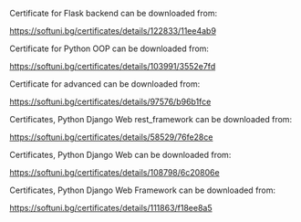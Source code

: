 Certificate for Flask backend can be downloaded from:

https://softuni.bg/certificates/details/122833/11ee4ab9

Cеrtificate for Python OOP can be downloaded from:

https://softuni.bg/certificates/details/103991/3552e7fd

Cеrtificate for advanced can be downloaded from:

https://softuni.bg/certificates/details/97576/b96b1fce

Certificates, Python Django Web rest_framework can be downloaded from:

https://softuni.bg/certificates/details/58529/76fe28ce

Certificates, Python Django Web can be downloaded from:

https://softuni.bg/certificates/details/108798/6c20806e

Certificates, Python Django Web Framework can be downloaded from:

https://softuni.bg/certificates/details/111863/f18ee8a5

